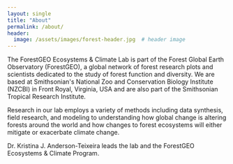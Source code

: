 ```yaml
---
layout: single
title: "About"
permalink: /about/
header:
  image: /assets/images/forest-header.jpg  # header image
---
```


The ForestGEO Ecosystems & Climate Lab is part of the Forest Global Earth Observatory (ForestGEO), a global network of forest research plots and scientists dedicated to the study of forest function and diversity. We are based at Smithsonian's National Zoo and Conservation Biology Institute (NZCBI) in Front Royal, Virginia, USA and are also part of the Smithsonian Tropical Research Institute. 

Research in our lab employs a variety of methods including data synthesis, field research, and modeling to understanding how global change is altering forests around the world and how changes to forest ecosystems will either mitigate or exacerbate climate change.

Dr. Kristina J. Anderson-Teixeira leads the lab and the ForestGEO Ecosystems & Climate Program.